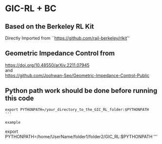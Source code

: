 # GIC-RL + BC

## Based on the Berkeley RL Kit
Directly Imported from ``https://github.com/rail-berkeley/rlkit''

## Geometric Impedance Control from
https://doi.org/10.48550/arXiv.2211.07945 \
and \
https://github.com/Joohwan-Seo/Geometric-Impedance-Control-Public

## Python path work should be done before running this code
```
export PYTHONPATH=/your_directory_to_the_GIC_RL_folder:$PYTHONPATH
'''

example

```
export PYTHONPATH=/home/UserName/folder1/folder2/GIC_RL:$PYTHONPATH
'''